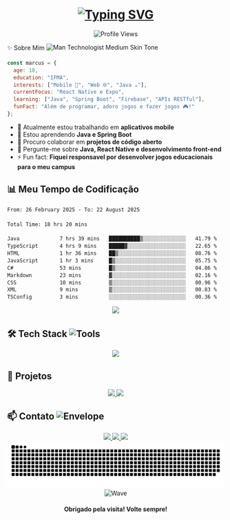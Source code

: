 <h1 align="center">
  <a href="https://git.io/typing-svg">
    <img src="https://readme-typing-svg.demolab.com?font=JetBrains+Mono&weight=600&size=35&duration=3000&pause=1000&color=5E81AC&center=true&vCenter=true&random=false&width=600&height=70&lines=Ol%C3%A1!+%F0%9F%91%8B;Me+chamo+Marcus!+%F0%9F%91%A8%E2%80%8D%F0%9F%92%BB;Dev+Mobile+Java+%E2%98%95" alt="Typing SVG" />
  </a>
</h1>



<div align="center">
  <img src="https://komarev.com/ghpvc/?username=MarcusStudios&style=for-the-badge&color=5E81AC" alt="Profile Views" />
</div>


✨ Sobre Mim <img src="https://raw.githubusercontent.com/Tarikul-Islam-Anik/Animated-Fluent-Emojis/master/Emojis/People%20with%20professions/Man%20Technologist%20Medium%20Skin%20Tone.png" alt="Man Technologist Medium Skin Tone" width="30" style="vertical-align: middle; margin-bottom: 5px;" />

```javascript
const marcus = {
  age: 18,
  education: "IFMA",
  interests: ["Mobile 📱", "Web 🌐", "Java ☕"],
  currentFocus: "React Native e Expo",
  learning: ["Java", "Spring Boot", "Firebase", "APIs RESTful"],
  funFact: "Além de programar, adoro jogos e fazer jogos 🎮!"
};
```

<div align="left">
  <ul>
    <li>🚀 Atualmente estou trabalhando em <strong>aplicativos mobile</strong></li>
    <li>🌱 Estou aprendendo <strong>Java e Spring Boot</strong></li>
    <li>👥 Procuro colaborar em <strong>projetos de código aberto</strong></li>
    <li>💬 Pergunte-me sobre <strong>Java, React Native e desenvolvimento front-end</strong></li>
    <li>⚡ Fun fact: <strong>Fiquei responsavel por desenvolver jogos educacionais para o meu campus</strong></li>
  </ul>
</div>

## 📊 Meu Tempo de Codificação <img src="https://raw.githubusercontent.com/Tarikul-Islam-Anik/Animated-Fluent-Emojis/master/Emojis/Objects/Alarm%20Clock.png" alt="" width="25" />

<!--START_SECTION:waka-->

```txt
From: 26 February 2025 - To: 22 August 2025

Total Time: 18 hrs 20 mins

Java             7 hrs 39 mins   ██████████▒░░░░░░░░░░░░░░   41.79 %
TypeScript       4 hrs 9 mins    █████▓░░░░░░░░░░░░░░░░░░░   22.65 %
HTML             1 hr 36 mins    ██▒░░░░░░░░░░░░░░░░░░░░░░   08.76 %
JavaScript       1 hr 3 mins     █▒░░░░░░░░░░░░░░░░░░░░░░░   05.75 %
C#               53 mins         █▒░░░░░░░░░░░░░░░░░░░░░░░   04.86 %
Markdown         23 mins         ▓░░░░░░░░░░░░░░░░░░░░░░░░   02.16 %
CSS              10 mins         ▒░░░░░░░░░░░░░░░░░░░░░░░░   00.96 %
XML              9 mins          ▒░░░░░░░░░░░░░░░░░░░░░░░░   00.83 %
TSConfig         3 mins          ░░░░░░░░░░░░░░░░░░░░░░░░░   00.36 %
```

<!--END_SECTION:waka-->

<div align="center">
  <img src="https://github-readme-streak-stats.herokuapp.com/?user=MarcusStudios&theme=nord&hide_border=true&background=0D1117&stroke=5E81AC&fire=5E81AC&ring=5E81AC&currStreakNum=ECEFF4&sideNums=ECEFF4&currStreakLabel=5E81AC&sideLabels=5E81AC&dates=ECEFF4" />
</div>

## 🛠️ Tech Stack <img src="https://raw.githubusercontent.com/Tarikul-Islam-Anik/Animated-Fluent-Emojis/master/Emojis/Objects/Hammer%20and%20Wrench.png" alt="Tools" width="25" />

<div align="center">
  <img src="https://skillicons.dev/icons?i=java,spring,idea,javascript,react,html,css,firebase,git,vscode&theme=dark" />
  
</div>



## 🚀 Projetos 

<div align="center">
  <a href="https://github.com/MarcusStudios/linguageando">
    <img src="https://github-readme-stats.vercel.app/api/pin/?username=MarcusStudios&repo=linguageando&theme=nord&hide_border=true&bg_color=0D1117&title_color=5E81AC&icon_color=5E81AC&text_color=ECEFF4" />
  </a>
  <a href="https://github.com/MarcusStudios/reciclagem-jogo">
    <img src="https://github-readme-stats.vercel.app/api/pin/?username=MarcusStudios&repo=reciclagem-jogo&theme=nord&hide_border=true&bg_color=0D1117&title_color=5E81AC&icon_color=5E81AC&text_color=ECEFF4" />
  </a>
</div>

## 📫 Contato <img src="https://raw.githubusercontent.com/Tarikul-Islam-Anik/Animated-Fluent-Emojis/master/Emojis/Objects/Incoming%20Envelope.png" alt="Envelope" width="25" />

<div align="center">
  <a href="mailto:marcuseduardo846@gmail.com">
    <img src="https://img.shields.io/badge/Gmail-5E81AC?style=for-the-badge&logo=gmail&logoColor=white" />
  </a>
  <a href="https://www.linkedin.com/in/marcus-eduardo-77022a324/">
    <img src="https://img.shields.io/badge/LinkedIn-5E81AC?style=for-the-badge&logo=linkedin&logoColor=white" />
  </a>
  <a href="https://instagram.com/marcus.studios">
    <img src="https://img.shields.io/badge/Instagram-5E81AC?style=for-the-badge&logo=instagram&logoColor=white" />
  </a>
</div>

<div align="center">
  <img src="https://github.com/Platane/snk/raw/output/github-contribution-grid-snake-dark.svg" alt="Snake animation" />
</div>

<div align="center">
  <img src="https://raw.githubusercontent.com/Tarikul-Islam-Anik/Animated-Fluent-Emojis/master/Emojis/Hand%20gestures/Waving%20Hand.png" alt="Wave" width="60" height="60" />
  <h4>Obrigado pela visita! Volte sempre!</h4>
</div>
